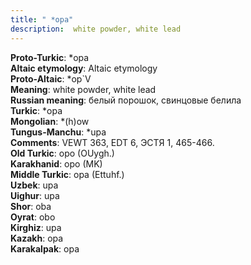 ```yaml
---
title: " *opa"
description:  white powder, white lead
---
```


<strong>Proto-Turkic</strong>:  *opa<br>
<strong>Altaic etymology</strong>:  Altaic etymology<br>
<strong> Proto-Altaic</strong>:  *op`V<br>
<strong>Meaning</strong>:  white powder, white lead<br>
<strong>Russian meaning</strong>:  белый порошок, свинцовые белила<br>
<strong>Turkic</strong>:  *opa<br>
<strong>Mongolian</strong>:  *(h)ow<br>
<strong>Tungus-Manchu</strong>:  *upa<br>
<strong>Comments</strong>:  VEWT 363, EDT 6, ЭСТЯ 1, 465-466.<br>
<strong>Old Turkic</strong>:  opo (OUygh.)<br>
<strong>Karakhanid</strong>:  opo (MK)<br>
<strong>Middle Turkic</strong>:  opa (Ettuhf.)<br>
<strong>Uzbek</strong>:  upa<br>
<strong>Uighur</strong>:  upa<br>
<strong>Shor</strong>:  oba<br>
<strong>Oyrat</strong>:  obo<br>
<strong>Kirghiz</strong>:  upa<br>
<strong>Kazakh</strong>:  opa<br>
<strong>Karakalpak</strong>:  opa<br>


